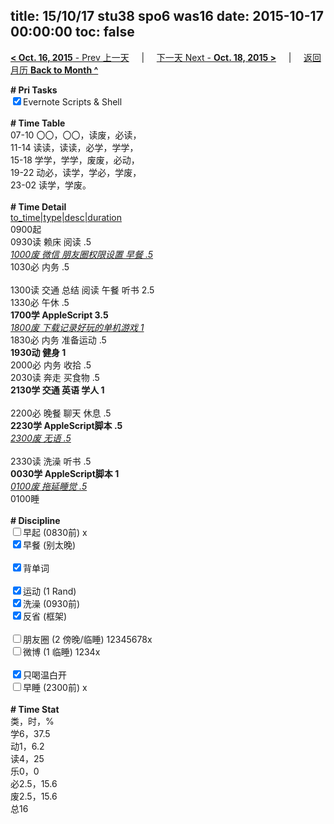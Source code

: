 title: 15/10/17 stu38 spo6 was16
date: 2015-10-17 00:00:00
toc: false
---
[**< Oct. 16, 2015** - Prev 上一天](/lifelogs/2015/10/d16.html) &nbsp; &nbsp; | &nbsp; &nbsp; [下一天 Next - **Oct. 18, 2015 >**](/lifelogs/2015/10/d18.html) &nbsp; &nbsp; |  &nbsp; &nbsp; [返回月历 **Back to Month ^**](/lifelogs/2015/10/index.html)
<br/><div><b># Pri Tasks</b></div><div><input checked="true" type="checkbox"/>Evernote Scripts &amp; Shell</div><div><br/></div><div><b># Time Table</b></div><div>07-10 〇〇，〇〇，读废，必读，</div><div>11-14 读读，读读，必学，学学，</div><div>15-18 学学，学学，废废，必动，</div><div>19-22 动必，读学，学必，学废，</div><div>23-02 读学，学废。</div><div><br/></div><div><b># Time Detail</b></div><div><u>to_time|type|desc|duration</u></div><div>0900起</div><div>0930读 赖床 阅读 .5</div><div><u><i>1000废 微信 朋友圈权限设置 早餐 .5</i></u></div><div>1030必 内务 .5</div><div><br/></div><div>1300读 交通 总结 阅读 午餐 听书 2.5</div><div>1330必 午休 .5</div><div><b>1700学 AppleScript 3.5</b></div><div><u><i>1800废 下载记录好玩的单机游戏 1</i></u></div><div>1830必 内务 准备运动 .5</div><div><b>1930动 健身 1</b></div><div>2000必 内务 收拾 .5</div><div>2030读 奔走 买食物 .5</div><div><b>2130学 交通 英语 学人 1</b></div><div><br/></div><div>2200必 晚餐 聊天 休息 .5</div><div><b>2230学 AppleScript脚本 .5</b></div><div><u><i>2300废 无语 .5</i></u></div><div><br/></div><div>2330读 洗澡 听书 .5</div><div><b>0030学 AppleScript脚本 1</b></div><div><u><i>0100废 拖延睡觉 .5</i></u></div><div>0100睡</div><div><br/></div><div><b># Discipline</b></div><div><input type="checkbox"/>早起 (0830前) x</div><div><input checked="true" type="checkbox"/>早餐 (别太晚)</div><div><br/></div><div><input checked="true" type="checkbox"/>背单词</div><div><br/></div><div><input checked="true" type="checkbox"/>运动 (1 Rand)</div><div><input checked="true" type="checkbox"/>洗澡 (0930前)</div><div><input checked="true" type="checkbox"/>反省 (框架)</div><div><br/></div><div><input type="checkbox"/>朋友圈 (2 傍晚/临睡) 12345678x</div><div><input type="checkbox"/>微博 (1 临睡) 1234x</div><div><br/></div><div><input checked="true" type="checkbox"/>只喝温白开</div><div><input type="checkbox"/>早睡 (2300前) x</div><div><br/></div><div><b># Time Stat</b></div><div>类，时，%</div><div>学6，37.5</div><div>动1，6.2</div><div>读4，25</div><div>乐0，0</div><div>必2.5，15.6</div><div>废2.5，15.6</div><div>总16</div><div><br/></div>